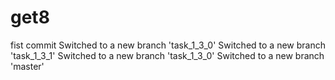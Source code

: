# get8

fist commit
Switched to a new branch 'task_1_3_0'
Switched to a new branch 'task_1_3_1'
Switched to a new branch 'task_1_3_0'
Switched to a new branch 'master'
